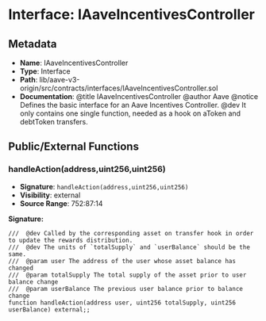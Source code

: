 # Interface: IAaveIncentivesController

## Metadata

- **Name**: IAaveIncentivesController
- **Type**: Interface
- **Path**: lib/aave-v3-origin/src/contracts/interfaces/IAaveIncentivesController.sol
- **Documentation**:  @title IAaveIncentivesController
   @author Aave
   @notice Defines the basic interface for an Aave Incentives Controller.
   @dev It only contains one single function, needed as a hook on aToken and debtToken transfers.

## Public/External Functions

### handleAction(address,uint256,uint256)

- **Signature**: `handleAction(address,uint256,uint256)`
- **Visibility**: external
- **Source Range**: 752:87:14

**Signature:**
```solidity
///  @dev Called by the corresponding asset on transfer hook in order to update the rewards distribution.
///  @dev The units of `totalSupply` and `userBalance` should be the same.
///  @param user The address of the user whose asset balance has changed
///  @param totalSupply The total supply of the asset prior to user balance change
///  @param userBalance The previous user balance prior to balance change
function handleAction(address user, uint256 totalSupply, uint256 userBalance) external;;
```
